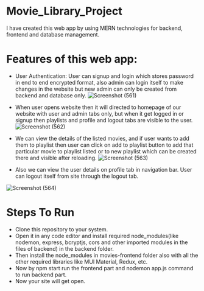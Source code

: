 # Movie_Library_Project

I have created this web app by using MERN technologies for backend, frontend and database management.

# Features of this web app: 

- User Authentication: User can signup and login which stores password in end to end encrypted format, also admin can login itself to make changes in the website
but new admin can only be created from backend and database only.
![Screenshot (561)](https://github.com/SomilRathore01/Movie_Library_Project/assets/112357002/f3de1dea-26f2-4958-93e1-fcf46441d194)

- When user opens website then it will directed to homepage of our website with user and admin tabs only, but when it get logged in or signup then playlists and profile and logout tabs are visible to the user.
![Screenshot (562)](https://github.com/SomilRathore01/Movie_Library_Project/assets/112357002/cd4fec29-16d7-49ce-b6d1-99f76e756b91)

- We can view the details of the listed movies, and if user wants to add them to playlist then user can click on add to playlist button to add that particular movie to playlist listed or to new playlist which can be created there and visible after reloading.
![Screenshot (563)](https://github.com/SomilRathore01/Movie_Library_Project/assets/112357002/ded9f17e-3172-430a-80b1-2a4b3a6e819b)

- Also we can view the user details on profile tab in navigation bar. User can logout itself from site through the logout tab.

![Screenshot (564)](https://github.com/SomilRathore01/Movie_Library_Project/assets/112357002/9df600c7-1346-4ab5-845f-5fb4e32ba56e)

# Steps To Run 
- Clone this repository to your system.
- Open it in any code editor and install required node_modules(like nodemon, express, bcryptjs, cors and other imported modules in the files of backend) in the backend folder.
- Then install the node_modules in movies-frontend folder also with all the other required libraries like MUI Material, Redux, etc.
- Now by npm start run the frontend part and nodemon app.js command to run backend part.
- Now your site will get open.
